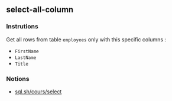 ## select-all-column

### Instrutions

Get all rows from table `employees` only with this specific columns :

- `FirstName`
- `LastName`
- `Title`

### Notions

- [sql.sh/cours/select](https://sql.sh/cours/select)
